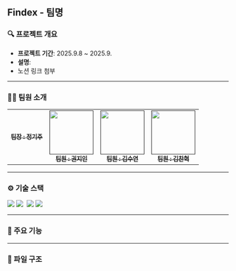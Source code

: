 ## Findex - 팀명

### 🔍 프로젝트 개요
- **프로젝트 기간**: 2025.9.8 ~ 2025.9.
- **설명**: 
- 노션 링크 첨부

---
### 🧑‍💻 팀원 소개
<table>
  <tbody>
    <tr>
      <td align="center"><a href=""><img src="width="100px;" alt=""/><br /><sub><b>팀장 : 정기주 </b></sub></a><br /></td>
      <td align="center"><a href=""><img src="" width="100px;" alt=""/><br /><sub><b>팀원 : 권지인 </b></sub></a><br /></td>
      <td align="center"><a href=""><img src="" width="100px;" alt=""/><br /><sub><b>팀원 : 김수연 </b></sub></a><br /></td>
      <td align="center"><a href=""><img src="" width="100px;" alt=""/><br /><sub><b>팀원 : 김찬혁 </b></sub></a><br /></td>
    </tr>
  </tbody>
</table>

---
### ⚙️ 기술 스택
<div align=left> 
  <img src="https://img.shields.io/badge/java-007396?style=for-the-badge&logo=java&logoColor=white">
  <img src="https://img.shields.io/badge/spring-6DB33F?style=for-the-badge&logo=spring&logoColor=white">
  <img srt="https://img.shields.io/badge/postgres-%23316192.svg?style=for-the-badge&logo=postgresql&logoColor=white">
  
  <img src="https://img.shields.io/badge/github-181717?style=for-the-badge&logo=github&logoColor=white">
  <img src="https://img.shields.io/badge/git-F05032?style=for-the-badge&logo=git&logoColor=white">
</div>

---
### 📍 주요 기능



---
### 📂 파일 구조

